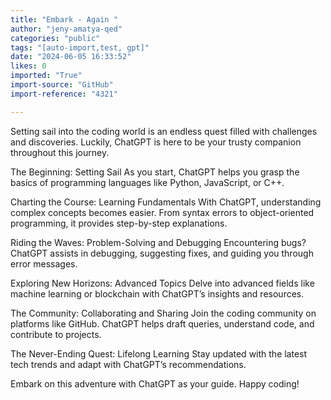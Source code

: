 ```yaml
---
title: "Embark - Again "
author: "jeny-amatya-qed"
categories: "public"
tags: "[auto-import,test, gpt]"
date: "2024-06-05 16:33:52"
likes: 0
imported: "True"
import-source: "GitHub"
import-reference: "4321"

---
```


Setting sail into the coding world is an endless quest filled with challenges and discoveries. Luckily, ChatGPT is here to be your trusty companion throughout this journey.

The Beginning: Setting Sail
As you start, ChatGPT helps you grasp the basics of programming languages like Python, JavaScript, or C++.

Charting the Course: Learning Fundamentals
With ChatGPT, understanding complex concepts becomes easier. From syntax errors to object-oriented programming, it provides step-by-step explanations.

Riding the Waves: Problem-Solving and Debugging
Encountering bugs? ChatGPT assists in debugging, suggesting fixes, and guiding you through error messages.

Exploring New Horizons: Advanced Topics
Delve into advanced fields like machine learning or blockchain with ChatGPT’s insights and resources.

The Community: Collaborating and Sharing
Join the coding community on platforms like GitHub. ChatGPT helps draft queries, understand code, and contribute to projects.

The Never-Ending Quest: Lifelong Learning
Stay updated with the latest tech trends and adapt with ChatGPT’s recommendations.

Embark on this adventure with ChatGPT as your guide. Happy coding!
